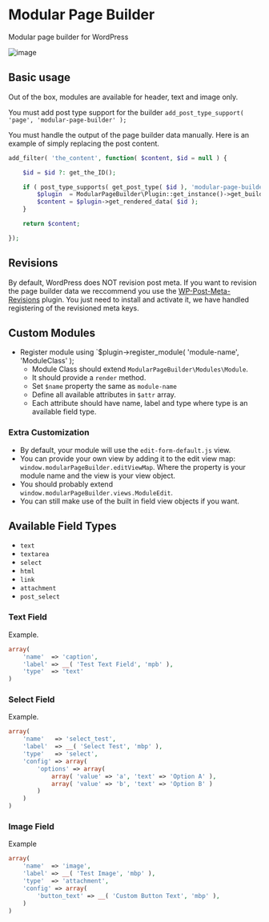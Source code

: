 # Modular Page Builder

Modular page builder for WordPress

![image](https://cloud.githubusercontent.com/assets/494927/10787478/1d80dd16-7d69-11e5-829e-725995593538.png)

## Basic usage

Out of the box, modules are available for header, text and image only.

You must add post type support for the builder `add_post_type_support( 'page', 'modular-page-builder' );`

You must handle the output of the page builder data manually. Here is an example of simply replacing the post content.

```php
add_filter( 'the_content', function( $content, $id = null ) {

    $id = $id ?: get_the_ID();

    if ( post_type_supports( get_post_type( $id ), 'modular-page-builder' ) ) {
        $plugin  = ModularPageBuilder\Plugin::get_instance()->get_builder( 'modular-page-builder' );
        $content = $plugin->get_rendered_data( $id );
    }

    return $content;

});
```

## Revisions

By default, WordPress does NOT revision post meta. If you want to revision the page builder data we reccommend you use the [WP-Post-Meta-Revisions](https://wordpress.org/plugins/wp-post-meta-revisions/) plugin. You just need to install and activate it, we have handled registering of the revisioned meta keys.

## Custom Modules

* Register module using `$plugin->register_module( 'module-name', 'ModuleClass' );
	* Module Class should extend `ModularPageBuilder\Modules\Module`.
	* It should provide a `render` method.
	* Set `$name` property the same as `module-name`
	* Define all available attributes in `$attr` array.
	* Each attribute should have name, label and type where type is an available field type.

### Extra Customization

* By default, your module will use the `edit-form-default.js` view.
* You can provide your own view by adding it to the edit view map: `window.modularPageBuilder.editViewMap`. Where the property is your module name and the view is your view object.
* You should probably extend `window.modularPageBuilder.views.ModuleEdit`.
* You can still make use of the built in field view objects if you want.

## Available Field Types

* `text`
* `textarea`
* `select`
* `html`
* `link`
* `attachment`
* `post_select`

### Text Field

Example.

```php
array(
	'name'  => 'caption',
	'label' => __( 'Test Text Field', 'mpb' ),
	'type'  => 'text'
)
```

### Select Field

Example.

```php
array(
	'name'   => 'select_test',
	'label'  => __( 'Select Test', 'mbp' ),
	'type'   => 'select',
	'config' => array(
		'options' => array(
			array( 'value' => 'a', 'text' => 'Option A' ),
			array( 'value' => 'b', 'text' => 'Option B' )
		)
	)
)
```

### Image Field

Example

```php
array(
	'name'  => 'image',
	'label' => __( 'Test Image', 'mbp' ),
	'type'  => 'attachment',
	'config' => array(
		'button_text' => __( 'Custom Button Text', 'mbp' ),
	)
)
```
